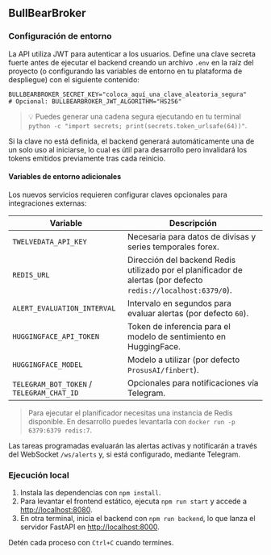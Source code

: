 ## BullBearBroker

### Configuración de entorno

La API utiliza JWT para autenticar a los usuarios. Define una clave secreta fuerte antes de ejecutar el backend creando un archivo `.env` en la raíz del proyecto (o configurando las variables de entorno en tu plataforma de despliegue) con el siguiente contenido:

```env
BULLBEARBROKER_SECRET_KEY="coloca_aquí_una_clave_aleatoria_segura"
# Opcional: BULLBEARBROKER_JWT_ALGORITHM="HS256"
```

> 💡 Puedes generar una cadena segura ejecutando en tu terminal `python -c "import secrets; print(secrets.token_urlsafe(64))"`.

Si la clave no está definida, el backend generará automáticamente una de un solo uso al iniciarse, lo cual es útil para desarrollo pero invalidará los tokens emitidos previamente tras cada reinicio.

#### Variables de entorno adicionales

Los nuevos servicios requieren configurar claves opcionales para integraciones externas:

| Variable | Descripción |
| --- | --- |
| `TWELVEDATA_API_KEY` | Necesaria para datos de divisas y series temporales forex. |
| `REDIS_URL` | Dirección del backend Redis utilizado por el planificador de alertas (por defecto `redis://localhost:6379/0`). |
| `ALERT_EVALUATION_INTERVAL` | Intervalo en segundos para evaluar alertas (por defecto `60`). |
| `HUGGINGFACE_API_TOKEN` | Token de inferencia para el modelo de sentimiento en HuggingFace. |
| `HUGGINGFACE_MODEL` | Modelo a utilizar (por defecto `ProsusAI/finbert`). |
| `TELEGRAM_BOT_TOKEN` / `TELEGRAM_CHAT_ID` | Opcionales para notificaciones vía Telegram. |

> Para ejecutar el planificador necesitas una instancia de Redis disponible. En desarrollo puedes levantarla con `docker run -p 6379:6379 redis:7`.

Las tareas programadas evaluarán las alertas activas y notificarán a través del WebSocket `/ws/alerts` y, si está configurado, mediante Telegram.

### Ejecución local

1. Instala las dependencias con `npm install`.
2. Para levantar el frontend estático, ejecuta `npm run start` y accede a [http://localhost:8080](http://localhost:8080).
3. En otra terminal, inicia el backend con `npm run backend`, lo que lanza el servidor FastAPI en [http://localhost:8000](http://localhost:8000).

Detén cada proceso con `Ctrl+C` cuando termines.
